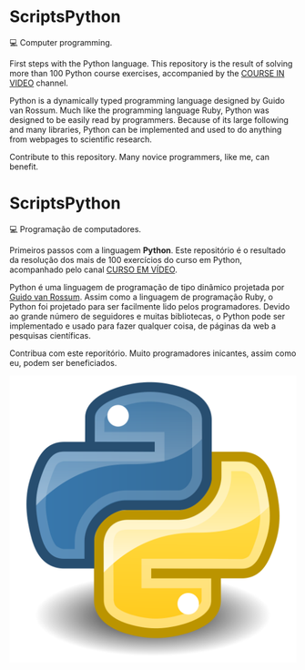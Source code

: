 # ScriptsPython

:computer: Computer programming.

First steps with the Python language. This repository is the result of solving more than 100 Python course exercises, accompanied by the [COURSE IN VIDEO](https://www.youtube.com/watch?v=S9uPNppGsGo&list=PLHz_AreHm4dlKP6QQCekuIPky1CiwmdI6&index=1) channel.

Python is a dynamically typed programming language designed by Guido van Rossum. Much like the programming language Ruby, Python was designed to be easily read by programmers. Because of its large following and many libraries, Python can be implemented and used to do anything from webpages to scientific research.

Contribute to this repository. Many novice programmers, like me, can benefit.

# ScriptsPython

:computer: Programação de computadores.

Primeiros passos com a linguagem **Python**. Este repositório é o resultado da resolução dos mais de 100 exercícios do curso em Python, acompanhado pelo canal [CURSO EM VÍDEO](https://www.youtube.com/watch?v=S9uPNppGsGo&list=PLHz_AreHm4dlKP6QQCekuIPky1CiwmdI6&index=1).

Python é uma linguagem de programação de tipo dinâmico projetada por [Guido van Rossum](https://pt.wikipedia.org/wiki/Guido_van_Rossum). Assim como a linguagem de programação Ruby, o Python foi projetado para ser facilmente lido pelos programadores. Devido ao grande número de seguidores e muitas bibliotecas, o Python pode ser implementado e usado para fazer qualquer coisa, de páginas da web a pesquisas científicas.

Contribua com este reporitório. Muito programadores inicantes, assim como eu, podem ser beneficiados.

![python](https://github.com/jonfisik/ScriptsPython/blob/master/imagens/Python.svg.png)
